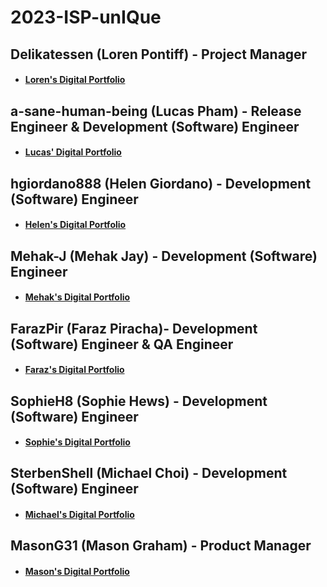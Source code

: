# 2023-ISP-unIQue
## Delikatessen (Loren Pontiff) - Project Manager
* ####       [Loren's Digital Portfolio](https://www.codermerlin.com/users/loren-pontiff/Digital%20Portfolio/index.html)
## a-sane-human-being (Lucas Pham) - Release Engineer & Development (Software) Engineer
* ####        [Lucas' Digital Portfolio](https://codermerlin.com/users/lucas-pham/Digital%20Portfolio/index.html)

## hgiordano888 (Helen Giordano) - Development (Software) Engineer 
* ####	     [Helen's Digital Portfolio](https://codermerlin.com/users/helen-giordano/Digital%20Portfolio/index.html)

## Mehak-J (Mehak Jay) - Development (Software) Engineer
* ####	     [Mehak's Digital Portfolio](https://codermerlin.com/users/mehak-jay/Digital%20Portfolio/index.html)

## FarazPir (Faraz Piracha)- Development (Software) Engineer & QA Engineer
* ####	     [Faraz's Digital Portfolio](https://codermerlin.com/users/faraz-piracha/Digital%20Portfolio/index.html)

## SophieH8 (Sophie Hews) - Development (Software) Engineer
* ####	     [Sophie's Digital Portfolio](https://www.codermerlin.com/users/sophie-hews/Digital%20Portfolio/index.html)

## SterbenShell (Michael Choi) - Development (Software) Engineer
* ####       [Michael's Digital Portfolio](https://www.codermerlin.com/users/michael-choi/Digital%20Portfolio/index.html)

## MasonG31 (Mason Graham) - Product Manager
* ####	     [Mason's Digital Portfolio](https://codermerlin.com/users/mason-graham/Digital%20Portfolio/index.html)
	
